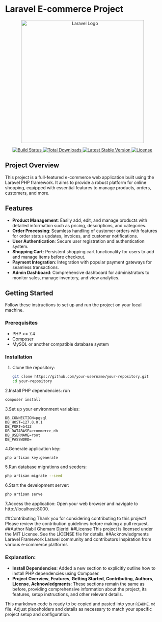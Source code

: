 # Laravel E-commerce Project

<p align="center">
  <a href="https://laravel.com" target="_blank">
    <img src="https://raw.githubusercontent.com/laravel/art/master/logo-lockup/5%20SVG/2%20CMYK/1%20Full%20Color/laravel-logolockup-cmyk-red.svg" width="400" alt="Laravel Logo">
  </a>
</p>

<p align="center">
  <a href="https://github.com/laravel/framework/actions">
    <img src="https://github.com/laravel/framework/workflows/tests/badge.svg" alt="Build Status">
  </a>
  <a href="https://packagist.org/packages/laravel/framework">
    <img src="https://img.shields.io/packagist/dt/laravel/framework" alt="Total Downloads">
  </a>
  <a href="https://packagist.org/packages/laravel/framework">
    <img src="https://img.shields.io/packagist/v/laravel/framework" alt="Latest Stable Version">
  </a>
  <a href="https://packagist.org/packages/laravel/framework">
    <img src="https://img.shields.io/packagist/l/laravel/framework" alt="License">
  </a>
</p>

## Project Overview

This project is a full-featured e-commerce web application built using the Laravel PHP framework. It aims to provide a robust platform for online shopping, equipped with essential features to manage products, orders, customers, and more.

## Features

- **Product Management**: Easily add, edit, and manage products with detailed information such as pricing, descriptions, and categories.
- **Order Processing**: Seamless handling of customer orders with features for order status updates, invoices, and customer notifications.
- **User Authentication**: Secure user registration and authentication system.
- **Shopping Cart**: Persistent shopping cart functionality for users to add and manage items before checkout.
- **Payment Integration**: Integration with popular payment gateways for seamless transactions.
- **Admin Dashboard**: Comprehensive dashboard for administrators to monitor sales, manage inventory, and view analytics.

## Getting Started

Follow these instructions to set up and run the project on your local machine.

### Prerequisites

- PHP >= 7.4
- Composer
- MySQL or another compatible database system

### Installation

1. Clone the repository:
   ```bash
   git clone https://github.com/your-username/your-repository.git
   cd your-repository
   ```
2.Install PHP dependencies:
   run
 ```bash
 composer install
```
3.Set up your environment variables:
```env
DB_CONNECTION=pgsql
DB_HOST=127.0.0.1
DB_PORT=5432
DB_DATABASE=ecommerce_db
DB_USERNAME=root
DB_PASSWORD=

```
4.Generate application key:

```bash
php artisan key:generate
```
5.Run database migrations and seeders:

```bash
php artisan migrate --seed
```
6.Start the development server:

```bash
php artisan serve
```
7.Access the application:
Open your web browser and navigate to http://localhost:8000.

##Contributing
Thank you for considering contributing to this project! Please review the contribution guidelines before making a pull request.
##Author
Nabil Ghemam Djeridi
##License
This project is licensed under the MIT License. See the LICENSE file for details.
##Acknowledgments
Laravel Framework
Laravel community and contributors
Inspiration from various e-commerce platforms

### Explanation:

- **Install Dependencies**: Added a new section to explicitly outline how to install PHP dependencies using Composer.
- **Project Overview**, **Features**, **Getting Started**, **Contributing**, **Authors**, **License**, **Acknowledgments**: These sections remain the same as before, providing comprehensive information about the project, its features, setup instructions, and other relevant details.

This markdown code is ready to be copied and pasted into your `README.md` file. Adjust placeholders and details as necessary to match your specific project setup and configuration.
